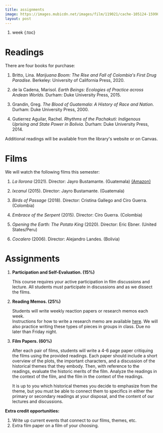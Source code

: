 ```yaml
---
title: assignments
image: https://images.mubicdn.net/images/film/119021/cache-105124-1599079162/image-w1280.jpg
layout: post
---
```


1. week
{:toc}

# Readings

There are four books for purchase:

1. Britto, Lina. *Marijuana Boom: The Rise and Fall of Colombia's First Drug
   Paradise*. Berkeley: University of California Press, 2020.

1. de la Cadena, Marisol. *Earth Beings: Ecologies of Practice across Andean
   Worlds*. Durham: Duke University Press, 2015.

2. Grandin, Greg. *The Blood of Guatemala: A History of Race and Nation*.
   Durham: Duke University Press, 2000.

2. Gutierrez Aguilar, Rachel. *Rhythms of the Pachakuti: Indigenous Uprising
   and State Power in Bolivia*. Durham: Duke University Press, 2014.

Additional readings will be available from the library's website or on Canvas.

# Films

We will watch the following films this semester:

1. *La llorona* (2021). Director: Jayro Bustamante.  (Guatemala)
   [(Amazon)](https://www.amazon.com/Llorona-Mar%C3%ADa-Mercedes-Coroy/dp/B08WH6DDBM/ref=sr_1_5?crid=Y5LJM322PITW&keywords=la+llorona+film&qid=1641391086&sprefix=la+llorona+film%2Caps%2C78&sr=8-5)

2. *Ixcanul* (2015). Director: Jayro Bustamante. (Guatemala)  

3. *Birds of Passage* (2018). Director: Cristina Gallego and Ciro Guerra.
   (Colombia)

4. *Embrace of the Serpent* (2015). Director: Ciro Guerra. (Colombia)

5. *Opening the Earth: The Potato King* (2020). Director: Eric Ebner. (United
   States/Peru)

6. *Cocalero* (2006). Director: Alejandro Landes. (Bolivia)

# Assignments


1. **Participation and Self-Evaluation. (15%)**

   This course requires your active participation in film
   discussions and lecture. All students must participate in discussions
   and as we dissect the films.

2. **Reading Memos. (25%)**
   
   Students will write weekly reaction papers or research memos each week.  
   Instructions for how to write a research memo are available
   [here](https://chadblack.net/LatAmSport2019/memo/). We will also practice
   writing these types of pieces in groups in class. Due no later than Friday
   night.


3. **Film Papers. (60%)**
   
   After each pair of films, students will write a 4-6
   page paper critiquing the films using the provided readings. Each paper
   should include a short overview of the plots, the important characters,
   and a discussion of the historical themes that they embody. Then, with
   reference to the readings, evaluate the historic merits of the film.
   Analyze the readings in the context of the film, and the film in the
   context of the readings.

   It is up to you which historical themes you decide to emphasize from
   the theme, but you must be able to connect them to specifics in either
   the primary or secondary readings at your disposal, and the content of
   our lectures and discussions.

**Extra credit opportunities:**  

1. Write up current events that connect to our films, themes, etc.  
2. Extra film paper on a film of your choosing.

